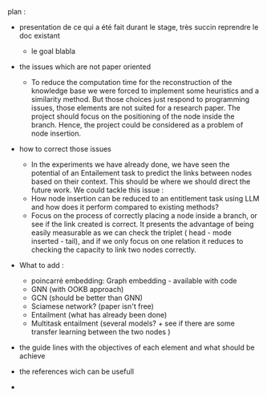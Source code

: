 

plan : 
- presentation de ce qui a été fait durant le stage, très succin reprendre le doc existant 
	- le goal blabla 
- the issues which are not paper oriented 
	- To reduce the computation time for the reconstruction of the knowledge base we were forced to implement some heuristics and a similarity method. But those choices just respond to programming issues, those elements are not suited for a research paper. The project should focus on the positioning of the node inside the branch. Hence, the project could be considered as a problem of node insertion. 
- how to correct those issues 
	- In the experiments we have already done, we have seen the potential of an Entailement task to predict the links between nodes based on their context. This should be where we should direct the future work. We could tackle this issue  : 
	- How node insertion can be reduced to an entitlement task using LLM and how does it perform compared to existing methods? 
	- Focus on the process of correctly placing a node inside a branch, or see if the link created is correct. It presents the advantage of being easily measurable as we can check the triplet ( head - mode inserted - tail), and if we only focus on one relation it reduces to checking the capacity to link two nodes correctly. 
- What to add : 
	- poincarré embedding: Graph embedding - available with code
	- GNN (with OOKB approach) 
	- GCN (should be better than GNN)
	- Sciamese network? (paper isn't free)
	- Entailment (what has already been done)
	- Multitask entailment (several models? + see if there are some transfer learning between the two nodes )


- the guide lines with the objectives of each element and what should be achieve

- the references wich can be usefull  
- 